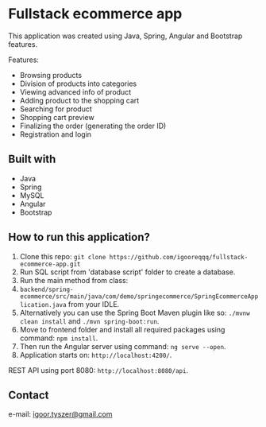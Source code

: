 # Fullstack ecommerce app

This application was created using Java, Spring, Angular and Bootstrap features.

Features:
* Browsing products
* Division of products into categories
* Viewing advanced info of product
* Adding product to the shopping cart
* Searching for product
* Shopping cart preview
* Finalizing the order (generating the order ID)
* Registration and login

## Built with

* Java
* Spring
* MySQL
* Angular
* Bootstrap

## How to run this application?

1. Clone this repo:
`git clone https://github.com/igooreqqq/fullstack-ecommerce-app.git`
2. Run SQL script from 'database script' folder to create a database.
3. Run the main method from class: 
4. `backend/spring-ecommerce/src/main/java/com/demo/springecommerce/SpringEcommerceApplication.java` from your IDLE.
4. Alternatively you can use the Spring Boot Maven plugin like so: `./mvnw clean install` and `./mvn spring-boot:run`.
5. Move to frontend folder and install all required packages using command: `npm install`.
6. Then run the Angular server using command: `ng serve --open`.
7. Application starts on: `http://localhost:4200/`.

REST API using port 8080: `http://localhost:8080/api`.

## Contact
e-mail: igoor.tyszer@gmail.com
